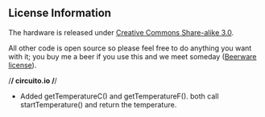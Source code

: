 
License Information
-------------------

The hardware is released under [Creative Commons Share-alike 3.0](http://creativecommons.org/licenses/by-sa/3.0/). 

All other code is open source so please feel free to do anything you want with it; 
you buy me a beer if you use this and we meet someday ([Beerware license](http://en.wikipedia.org/wiki/Beerware)).


/************************/
		circuito.io
/************************/

* Added getTemperatureC() and getTemperatureF(). both call startTemperature() and return the temperature.